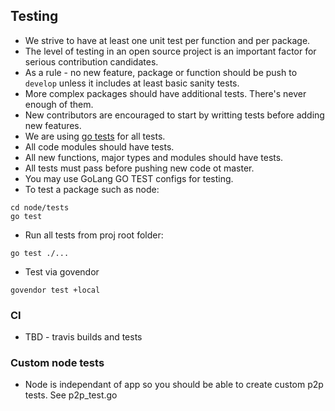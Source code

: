 ## Testing

- We strive to have at least one unit test per function and per package.
- The level of testing in an open source project is an important factor for serious contribution candidates.
- As a rule - no new feature, package or function should be push to `develop` unless it includes at least basic sanity tests.
- More complex packages should have additional tests. There's never enough of them.
- New contributors are encouraged to start by writting tests before adding new features.
- We are using [go tests](https://golang.org/pkg/testing/) for all tests.
- All code modules should have tests.
- All new functions, major types and modules should have tests.
- All tests must pass before pushing new code ot master.
- You may use GoLang GO TEST configs for testing.
- To test a package such as node:

```
cd node/tests
go test
```

- Run all tests from proj root folder:
```
go test ./...
```

- Test via govendor
```
govendor test +local
```

### CI
- TBD - travis builds and tests

### Custom node tests
- Node is independant of app so you should be able to create custom p2p tests.
See p2p_test.go
